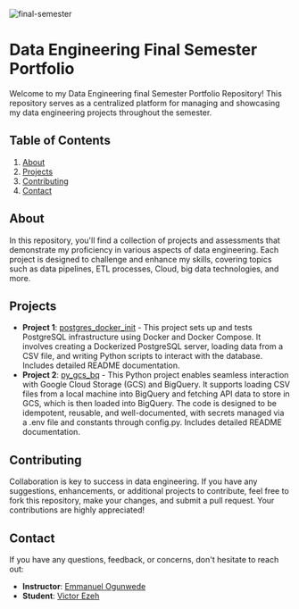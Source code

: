 
![final-semester](https://github.com/victorcezeh/data-engineering-final-semester-portfolio/assets/129629266/960258a4-0d89-40b1-9d0e-7cad6cf65fb3)



# Data Engineering Final Semester Portfolio

Welcome to my Data Engineering final Semester Portfolio Repository! This repository serves as a centralized platform for managing and showcasing my data engineering projects throughout the semester.

## Table of Contents
1. [About](#about)
2. [Projects](#projects)
3. [Contributing](#contributing)
4. [Contact](#contact)

## About
In this repository, you'll find a collection of projects and assessments that demonstrate my proficiency in various aspects of data engineering. Each project is designed to challenge and enhance my skills, covering topics such as data pipelines, ETL processes, Cloud, big data technologies, and more.


## Projects
- **Project 1**: [postgres_docker_init](https://github.com/victorcezeh/data-engineering-final-semester-portfolio/tree/main/postgres_docker_init) - This project sets up and tests PostgreSQL infrastructure using Docker and Docker Compose. It involves creating a Dockerized PostgreSQL server, loading data from a CSV file, and writing Python scripts to interact with the database. Includes detailed README documentation.
- **Project 2**: [py_gcs_bq](https://github.com/victorcezeh/data-engineering-final-semester-portfolio/tree/main/py_gcs_bq) - This Python project enables seamless interaction with Google Cloud Storage (GCS) and BigQuery. It supports loading CSV files from a local machine into BigQuery and fetching API data to store in GCS, which is then loaded into BigQuery. The code is designed to be idempotent, reusable, and well-documented, with secrets managed via a .env file and constants through config.py. Includes detailed README documentation.


## Contributing
Collaboration is key to success in data engineering. If you have any suggestions, enhancements, or additional projects to contribute, feel free to fork this repository, make your changes, and submit a pull request. Your contributions are highly appreciated!

## Contact
If you have any questions, feedback, or concerns, don't hesitate to reach out:
- **Instructor**: [Emmanuel Ogunwede](https://github.com/JesuFemi-O)
- **Student**: [Victor Ezeh](https://linktr.ee/victorcezeh)
